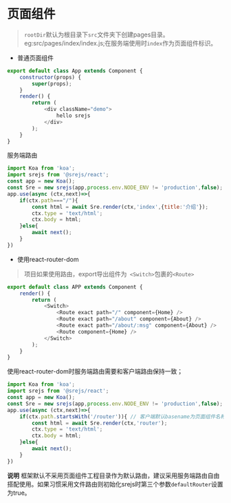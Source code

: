 # 页面组件
> `rootDir`默认为根目录下`src`文件夹下创建pages目录。eg:src/pages/index/index.js;在服务端使用时`index`作为页面组件标识。


- 普通页面组件
```js
export default class App extends Component {
    constructor(props) {
        super(props);
    }
    render() {
        return (
            <div className="demo">
                hello srejs
            </div>
        );
    }
}

```

服务端路由

```js
import Koa from 'koa';
import srejs from '@srejs/react';
const app = new Koa();
const Sre = new srejs(app,process.env.NODE_ENV != 'production',false);
app.use(async (ctx,next)=>{
    if(ctx.path==="/"){
        const html = await Sre.render(ctx,'index',{title:'介绍'});
        ctx.type = 'text/html';
        ctx.body = html;
    }else{
        await next();
    }
})
```

- 使用react-router-dom 
> 项目如果使用路由，export导出组件为` <Switch>`包裹的`<Route>`
```js
export default class APP extends Component {
    render() {
        return (
            <Switch>
                <Route exact path="/" component={Home} />
                <Route exact path="/about" component={About} />
                <Route exact path="/about/:msg" component={About} />
                <Route component={Home} />
            </Switch>
        );
    }
}
```

使用react-router-dom时服务端路由需要和客户端路由保持一致；

```js
import Koa from 'koa';
import srejs from '@srejs/react';
const app = new Koa();
const Sre = new srejs(app,process.env.NODE_ENV != 'production',false);
app.use(async (ctx,next)=>{
    if(ctx.path.startsWith('/router')){ // 客户端默认basename为页面组件名称 eg:web/pages/router/index.tsx  basename默认为：router
        const html = await Sre.render(ctx,'router');
        ctx.type = 'text/html';
        ctx.body = html;
    }else{
        await next();
    }
})
```



**说明** 框架默认不采用页面组件工程目录作为默认路由，建议采用服务端路由自由搭配使用。如果习惯采用文件路由则初始化srejs时第三个参数`defaultRouter`设置为true。